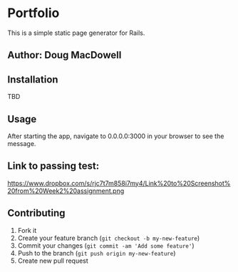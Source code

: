 # Portfolio

This is a simple static page generator for Rails.

## Author:  Doug MacDowell

## Installation

TBD

## Usage

After starting the app, navigate to 0.0.0.0:3000 in your browser to see the message.

## Link to passing test:
https://www.dropbox.com/s/rjc7t7m858i7my4/Link%20to%20Screenshot%20from%20Week2%20assignment.png


## Contributing

1. Fork it
2. Create your feature branch (`git checkout -b my-new-feature`)
3. Commit your changes (`git commit -am 'Add some feature'`)
4. Push to the branch (`git push origin my-new-feature`)
5. Create new pull request
